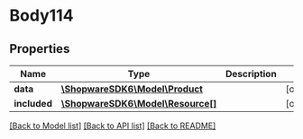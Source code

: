 # Body114

## Properties
Name | Type | Description | Notes
------------ | ------------- | ------------- | -------------
**data** | [**\ShopwareSDK6\Model\Product**](Product.md) |  | [optional] 
**included** | [**\ShopwareSDK6\Model\Resource[]**](Resource.md) |  | [optional] 

[[Back to Model list]](../../README.md#documentation-for-models) [[Back to API list]](../../README.md#documentation-for-api-endpoints) [[Back to README]](../../README.md)

